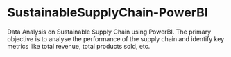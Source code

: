 # SustainableSupplyChain-PowerBI
Data Analysis on Sustainable Supply Chain using PowerBI.
The primary objective is to analyse the performance of the supply chain and identify key metrics like total revenue, total products sold, etc.
